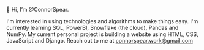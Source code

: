 👋 Hi, I’m @ConnorSpear.

I'm interested in using technologies and algorithms to make things easy.
I'm currently learning SQL, PowerBI, Snowflake (the cloud), Pandas and NumPy.
My current personal project is building a website using HTML, CSS, JavaScript and Django.
Reach out to me at connorspear.work@gmail.com

<!---
ConnorSpear/ConnorSpear is a ✨ special ✨ repository because its `README.md` (this file) appears on your GitHub profile.
You can click the Preview link to take a look at your changes.
--->
